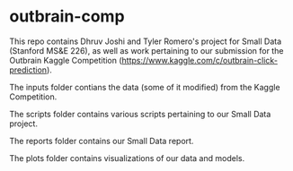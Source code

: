 # outbrain-comp

This repo contains Dhruv Joshi and Tyler Romero's project for Small Data (Stanford MS&E 226), as well as work pertaining to our submission for the Outbrain Kaggle Competition (https://www.kaggle.com/c/outbrain-click-prediction).

The inputs folder contians the data (some of it modified) from the Kaggle Competition.

The scripts folder contains various scripts pertaining to our Small Data project.

The reports folder contains our Small Data report.

The plots folder contains visualizations of our data and models.
